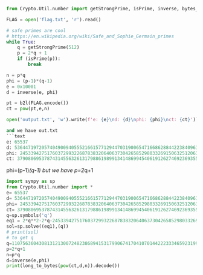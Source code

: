 ```python
from Crypto.Util.number import getStrongPrime, isPrime, inverse, bytes_to_long as b2l

FLAG = open('flag.txt', 'r').read()

# safe primes are cool 
# https://en.wikipedia.org/wiki/Safe_and_Sophie_Germain_primes
while True:
    q = getStrongPrime(512)
    p = 2*q + 1
    if (isPrime(p)):
        break

n = p*q
phi = (p-1)*(q-1)
e = 0x10001
d = inverse(e, phi)

pt = b2l(FLAG.encode())
ct = pow(pt,e,n)

open('output.txt', 'w').write(f'e: {e}\nd: {d}\nphi: {phi}\nct: {ct}')```

and we have out.txt
```text
e: 65537
d: 53644719720574049009405552166157712944703190065471668628844223840961631946450717730498953967365343322420070536512779060129496885996597242719829361747640511749156693869638229201455287585480904214599266368010822834345022164868996387818675879350434513617616365498180046935518686332875915988354222223353414730233
phi: 245339427517603729932268783832064063730426585298033269150632512063161372845397117090279828761983426749577401448111514393838579024253942323526130975635388431158721719897730678798030368631518633601688214930936866440646874921076023466048329456035549666361320568433651481926942648024960844810102628182268858421164
ct: 37908069537874314556326131798861989913414869945406191262746923693553489353829208006823679167741985280446948193850665708841487091787325154392435232998215464094465135529738800788684510714606323301203342805866556727186659736657602065547151371338616322720609504154245460113520462221800784939992576122714196812534
```
phi=(p-1)*(q-1) but we have p=2*q+1
```python
import sympy as sp
from Crypto.Util.number import *
e= 65537
d= 53644719720574049009405552166157712944703190065471668628844223840961631946450717730498953967365343322420070536512779060129496885996597242719829361747640511749156693869638229201455287585480904214599266368010822834345022164868996387818675879350434513617616365498180046935518686332875915988354222223353414730233
phi= 245339427517603729932268783832064063730426585298033269150632512063161372845397117090279828761983426749577401448111514393838579024253942323526130975635388431158721719897730678798030368631518633601688214930936866440646874921076023466048329456035549666361320568433651481926942648024960844810102628182268858421164
ct= 37908069537874314556326131798861989913414869945406191262746923693553489353829208006823679167741985280446948193850665708841487091787325154392435232998215464094465135529738800788684510714606323301203342805866556727186659736657602065547151371338616322720609504154245460113520462221800784939992576122714196812534  
q=sp.symbols('q')
eq1 = 2*q**2-2*q-245339427517603729932268783832064063730426585298033269150632512063161372845397117090279828761983426749577401448111514393838579024253942323526130975635388431158721719897730678798030368631518633601688214930936866440646874921076023466048329456035549666361320568433651481926942648024960844810102628182268858421164
sol=sp.solve((eq1),(q))
# print(sol)
# to get q
q=11075636043081312130072482386894153179906741704107014422233346592319924162396870630618684638610997030440993794793932027132363928350671662212985373363848339
p=2*q+1
n=p*q
d=inverse(e,phi)
print(long_to_bytes(pow(ct,d,n)).decode())
```

